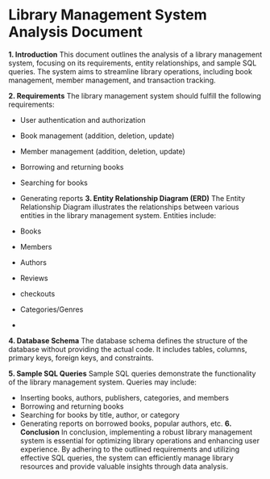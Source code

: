 # Library Management System Analysis Document
**1. Introduction**
This document outlines the analysis of a library management system, focusing on its requirements, entity relationships, and sample SQL queries. The system aims to streamline library operations, including book management, member management, and transaction tracking.

**2. Requirements**
The library management system should fulfill the following requirements:

* User authentication and authorization
* Book management (addition, deletion, update)
* Member management (addition, deletion, update)
* Borrowing and returning books
* Searching for books
* Generating reports
**3. Entity Relationship Diagram (ERD)**
The Entity Relationship Diagram illustrates the relationships between various entities in the library management system. Entities include:

* Books
* Members
* Authors
* Reviews
* checkouts
* Categories/Genres
* 
**4. Database Schema**
The database schema defines the structure of the database without providing the actual code. It includes tables, columns, primary keys, foreign keys, and constraints.

**5. Sample SQL Queries**
Sample SQL queries demonstrate the functionality of the library management system. Queries may include:

* Inserting books, authors, publishers, categories, and members
* Borrowing and returning books
* Searching for books by title, author, or category
* Generating reports on borrowed books, popular authors, etc.
**6. Conclusion**
In conclusion, implementing a robust library management system is essential for optimizing library operations and enhancing user experience. By adhering to the outlined requirements and utilizing effective SQL queries, the system can efficiently manage library resources and provide valuable insights through data analysis.
